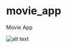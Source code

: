 # movie_app

Movie App

![alt text](https://lh3.googleusercontent.com/0WZ1fBEX4zasyeTUxUgHsmij189IwDoIZYRwD6h3Wf_31z51lOuBQEoubYE_lFl9HCiEx9oVBoM=w328-h253-no)



